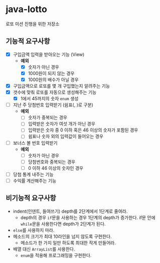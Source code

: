 # java-lotto
로또 미션 진행을 위한 저장소

## 기능적 요구사항
- [x] 구입금액 입력을 받아오는 기능 (View)
    - **예외**
      - [x] 숫자가 아닌 경우 
      - [x] 1000원이 되지 않는 경우
      - [x] 1000원의 배수가 아닐 경우
- [x] 구입금액으로 로또를 몇 개 구입했는지 알려주는 기능 
- [x] 갯수에 맞춰 로또를 자동으로 생성해주는 기능
    - [x] 1에서 45까지의 숫자 `enum` 생성
- [ ] 지난 주 당첨번호 입력받기 (쉼표(, )로 구분)
    - **예외** 
      - [ ] 숫자가 중복되는 경우
      - [ ] 입력받은 숫자가 여섯 개가 아닌 경우
      - [ ] 입력받은 숫자 중 0 이하 혹은 46 이상의 숫자가 포함된 경우
      - [ ] 쉼표나 숫자 외의 입력값이 들어오는 경우
- [ ] 보너스 볼 번호 입력받기
    - **예외**
      - [ ] 숫자가 아닌 경우
      - [ ] 당첨번호와 중복되는 경우
      - [ ] 0 이하 46 이상의 숫자인 경우
- [ ] 당첨 통계 내주는 기능
- [ ] 수익률 계산해주는 기능

## 비기능적 요구사항

- indent(인덴트, 들여쓰기) depth를 2단계에서 1단계로 줄여라.
    - depth의 경우 `if`문을 사용하는 경우 1단계의 depth가 증가한다. if문 안에 `while`문을 사용한다면 depth가 2단계가 된다.
- `else`를 사용하지 마라.
- 메소드의 크기가 최대 10라인을 넘지 않도록 구현한다.
    - 메소드가 한 가지 일만 하도록 최대한 작게 만들어라.
- 배열 대신 `ArrayList`를 사용한다.
    - `enum`을 적용해 프로그래밍을 구현한다.